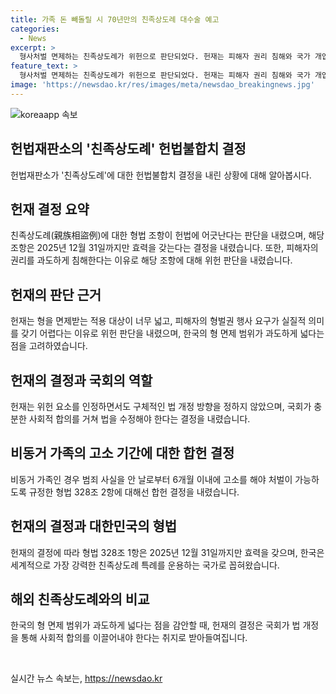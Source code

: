 ```yaml
---
title: 가족 돈 빼돌릴 시 70년만의 친족상도례 대수술 예고
categories:
  - News
excerpt: >
  형사처벌 면제하는 친족상도례가 위헌으로 판단되었다. 헌재는 피해자 권리 침해와 국가 개입 부재 등을 이유로 결정했으며, 해외 친족상도례와 비교해 한국의 면제 범위가 넓다고 판단했다. 헌재는 구체적인 법 개정 방향은 국회가 결정해야 하며, 비동거 가족의 경우 고소기간을 6개월로 정하는 조항은 합헌 판정을 받았다. 이에 따라 관련 조항은 2025년 12월 31일까지만 효력을 갖는다.
feature_text: >
  형사처벌 면제하는 친족상도례가 위헌으로 판단되었다. 헌재는 피해자 권리 침해와 국가 개입 부재 등을 이유로 결정했으며, 해외 친족상도례와 비교해 한국의 면제 범위가 넓다고 판단했다. 헌재는 구체적인 법 개정 방향은 국회가 결정해야 하며, 비동거 가족의 경우 고소기간을 6개월로 정하는 조항은 합헌 판정을 받았다. 이에 따라 관련 조항은 2025년 12월 31일까지만 효력을 갖는다.
image: 'https://newsdao.kr/res/images/meta/newsdao_breakingnews.jpg'
---
```


<p><img src="https://newsdao.kr/res/images/meta/newsdao_breakingnews.jpg" alt="koreaapp 속보" /></p>

<h2 data-ke-size="size26">헌법재판소의 '친족상도례' 헌법불합치 결정</h2>

<p data-ke-size="size16">헌법재판소가 '친족상도례'에 대한 헌법불합치 결정을 내린 상황에 대해 알아봅시다.</p>

<h2><b>헌재 결정 요약</b></h2>

<p data-ke-size="size16">친족상도례(親族相盜例)에 대한 형법 조항이 헌법에 어긋난다는 판단을 내렸으며, 해당 조항은 2025년 12월 31일까지만 효력을 갖는다는 결정을 내렸습니다. 또한, 피해자의 권리를 과도하게 침해한다는 이유로 해당 조항에 대해 위헌 판단을 내렸습니다.</p>

<h2><b>헌재의 판단 근거</b></h2>

<p data-ke-size="size16">헌재는 형을 면제받는 적용 대상이 너무 넓고, 피해자의 형벌권 행사 요구가 실질적 의미를 갖기 어렵다는 이유로 위헌 판단을 내렸으며, 한국의 형 면제 범위가 과도하게 넓다는 점을 고려하였습니다.</p>

<h2><b>헌재의 결정과 국회의 역할</b></h2>

<p data-ke-size="size16">헌재는 위헌 요소를 인정하면서도 구체적인 법 개정 방향을 정하지 않았으며, 국회가 충분한 사회적 합의를 거쳐 법을 수정해야 한다는 결정을 내렸습니다.</p>

<h2><b>비동거 가족의 고소 기간에 대한 합헌 결정</b></h2>

<p data-ke-size="size16">비동거 가족인 경우 범죄 사실을 안 날로부터 6개월 이내에 고소를 해야 처벌이 가능하도록 규정한 형법 328조 2항에 대해선 합헌 결정을 내렸습니다.</p>

<h2><b>헌재의 결정과 대한민국의 형법</b></h2>

<p data-ke-size="size16">헌재의 결정에 따라 형법 328조 1항은 2025년 12월 31일까지만 효력을 갖으며, 한국은 세계적으로 가장 강력한 친족상도례 특례를 운용하는 국가로 꼽혀왔습니다.</p>

<h2><b>해외 친족상도례와의 비교</b></h2>

<p data-ke-size="size16">한국의 형 면제 범위가 과도하게 넓다는 점을 감안할 때, 헌재의 결정은 국회가 법 개정을 통해 사회적 합의를 이끌어내야 한다는 취지로 받아들여집니다.</p>

<p data-ke-size="size16">&nbsp;</p>
실시간 뉴스 속보는, <a href="https://newsdao.kr" rel="dofollow">https://newsdao.kr</a>



